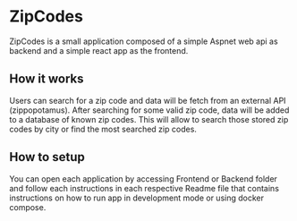 # ZipCodes 
ZipCodes is a small application composed of a simple Aspnet web api as backend and a simple react app as the frontend.

## How it works 
Users can search for a zip code and data will be fetch from an external API (zippopotamus). After searching for some valid zip code, data will be added to a database of known zip codes. This will allow to search those stored zip codes by city or find the most searched zip codes.

## How to setup
You can open each application by accessing Frontend or Backend folder and follow each instructions in each respective Readme file that contains instructions on how to run app in development mode or using docker compose.


